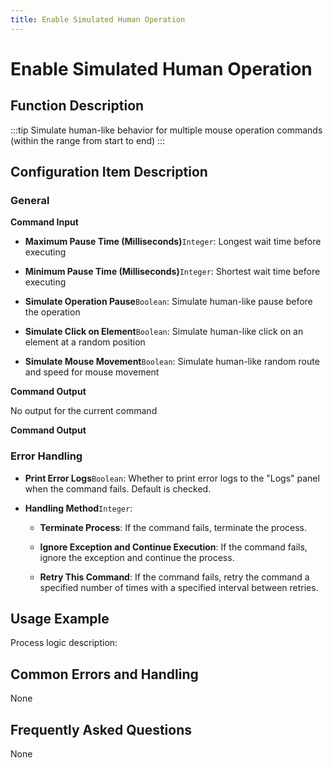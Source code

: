 ```yaml
---
title: Enable Simulated Human Operation
---
```


# Enable Simulated Human Operation

## Function Description

:::tip 
Simulate human-like behavior for multiple mouse operation commands (within the range from start to end)
:::

## Configuration Item Description

### General

**Command Input**

- **Maximum Pause Time (Milliseconds)**`Integer`: Longest wait time before executing

- **Minimum Pause Time (Milliseconds)**`Integer`: Shortest wait time before executing

- **Simulate Operation Pause**`Boolean`: Simulate human-like pause before the operation

- **Simulate Click on Element**`Boolean`: Simulate human-like click on an element at a random position

- **Simulate Mouse Movement**`Boolean`: Simulate human-like random route and speed for mouse movement


**Command Output**

No output for the current command


**Command Output**

### Error Handling

- **Print Error Logs**`Boolean`: Whether to print error logs to the "Logs" panel when the command fails. Default is checked. 

- **Handling Method**`Integer`:

    - **Terminate Process**: If the command fails, terminate the process.

    - **Ignore Exception and Continue Execution**: If the command fails, ignore the exception and continue the process.

    - **Retry This Command**: If the command fails, retry the command a specified number of times with a specified interval between retries.

## Usage Example

Process logic description:

## Common Errors and Handling

None

## Frequently Asked Questions

None

